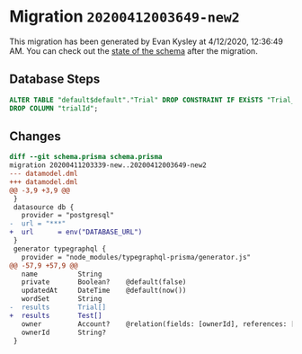 # Migration `20200412003649-new2`

This migration has been generated by Evan Kysley at 4/12/2020, 12:36:49 AM.
You can check out the [state of the schema](./schema.prisma) after the migration.

## Database Steps

```sql
ALTER TABLE "default$default"."Trial" DROP CONSTRAINT IF EXiSTS "Trial_trialId_fkey",
DROP COLUMN "trialId";
```

## Changes

```diff
diff --git schema.prisma schema.prisma
migration 20200411203339-new..20200412003649-new2
--- datamodel.dml
+++ datamodel.dml
@@ -3,9 +3,9 @@
 }
 datasource db {
   provider = "postgresql"
-  url = "***"
+  url      = env("DATABASE_URL")
 }
 generator typegraphql {
   provider = "node_modules/typegraphql-prisma/generator.js"
@@ -57,9 +57,9 @@
   name          String
   private       Boolean?    @default(false)
   updatedAt     DateTime    @default(now())
   wordSet       String
-  results       Trial[]
+  results       Test[]
   owner         Account?    @relation(fields: [ownerId], references: [id])
   ownerId       String?
 }
```


